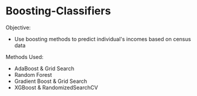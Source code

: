 # Boosting-Classifiers

Objective:
- Use boosting methods to predict individual's incomes based on census data

Methods Used:

- AdaBoost & Grid Search
- Random Forest
- Gradient Boost & Grid Search
- XGBoost & RandomizedSearchCV
